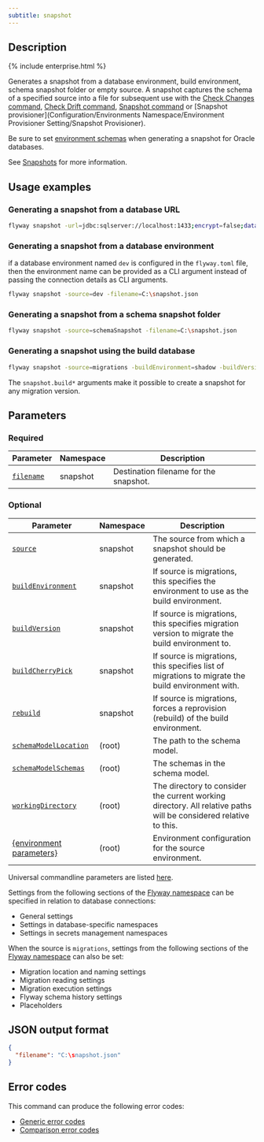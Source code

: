 ```yaml
---
subtitle: snapshot
---
```


## Description

{% include enterprise.html %}

Generates a snapshot from a database environment, build environment, schema snapshot folder or empty source.
A snapshot captures the schema of a specified source into a file for subsequent use with the [Check Changes command](<Commands/Check/Check Changes>), [Check Drift command](<Commands/Check/Check Drift>), [Snapshot command](<Commands/Snapshot>) or [Snapshot provisioner](Configuration/Environments Namespace/Environment Provisioner Setting/Snapshot Provisioner).

Be sure to set [environment schemas](<Configuration/Environments Namespace/Environment Schemas Setting>) when generating a snapshot for Oracle databases.

See [Snapshots](https://documentation.red-gate.com/display/FD/Snapshots) for more information.

## Usage examples

### Generating a snapshot from a database URL

```bash
flyway snapshot -url=jdbc:sqlserver://localhost:1433;encrypt=false;databaseName=Inventory -user=sa -password=... -filename=C:\snapshot.json
```

### Generating a snapshot from a database environment

if a database environment named `dev` is configured in the `flyway.toml` file, then the environment name can be provided as a CLI argument instead of passing the connection details as CLI arguments.

```bash
flyway snapshot -source=dev -filename=C:\snapshot.json
```

### Generating a snapshot from a schema snapshot folder

```bash
flyway snapshot -source=schemaSnapshot -filename=C:\snapshot.json
```

### Generating a snapshot using the build database

```bash
flyway snapshot -source=migrations -buildEnvironment=shadow -buildVersion=2 -filename=C:\snapshot.json
```

The `snapshot.build*` arguments make it possible to create a snapshot for any migration version.

## Parameters

### Required

| Parameter                                                                                               | Namespace | Description                            |
|---------------------------------------------------------------------------------------------------------|-----------|----------------------------------------|
| [`filename`](<Configuration/Flyway Namespace/Flyway Snapshot Namespace/Flyway Snapshot Source Setting>) | snapshot  | Destination filename for the snapshot. |

### Optional

| Parameter                                                                                                                  | Namespace | Description                                                                                                      |
|----------------------------------------------------------------------------------------------------------------------------|-----------|------------------------------------------------------------------------------------------------------------------|
| [`source`](<Configuration/Flyway Namespace/Flyway Snapshot Namespace/Flyway Snapshot Source Setting>)                      | snapshot  | The source from which a snapshot should be generated.                                                            |
| [`buildEnvironment`](<Configuration/Flyway Namespace/Flyway Snapshot Namespace/Flyway Snapshot Build Environment Setting>) | snapshot  | If source is migrations, this specifies the environment to use as the build environment.                         |
| [`buildVersion`](<Configuration/Flyway Namespace/Flyway Snapshot Namespace/Flyway Snapshot Build Version Setting>)         | snapshot  | If source is migrations, this specifies migration version to migrate the build environment to.                   |
| [`buildCherryPick`](<Configuration/Flyway Namespace/Flyway Snapshot Namespace/Flyway Snapshot Build Cherry Pick Setting>)  | snapshot  | If source is migrations, this specifies list of migrations to migrate the build environment with.                |
| [`rebuild`](<Configuration/Flyway Namespace/Flyway Snapshot Namespace/Flyway Snapshot Rebuild Setting>)                    | snapshot  | If source is migrations, forces a reprovision (rebuild) of the build environment.                                |
| [`schemaModelLocation`](<Configuration/Flyway Namespace/Flyway Schema Model Location Setting>)                             | (root)    | The path to the schema model.                                                                                    |
| [`schemaModelSchemas`](<Configuration/Flyway Namespace/Flyway Schema Model Schemas Setting>)                               | (root)    | The schemas in the schema model.                                                                                 |
| [`workingDirectory`](<Command-line Parameters/Working Directory Parameter>)                                                 | (root)    | The directory to consider the current working directory. All relative paths will be considered relative to this. |
| [{environment parameters}](<Configuration/Environments Namespace>)                                                         | (root)    | Environment configuration for the source environment.                                                            |

Universal commandline parameters are listed [here](<Command-line Parameters>).

Settings from the following sections of the [Flyway namespace](<Configuration/Flyway Namespace>) can be specified in relation to database connections:
* General settings
* Settings in database-specific namespaces
* Settings in secrets management namespaces

When the source is `migrations`, settings from the following sections of the [Flyway namespace](<Configuration/Flyway Namespace>) can also be set:
* Migration location and naming settings
* Migration reading settings
* Migration execution settings
* Flyway schema history settings
* Placeholders

## JSON output format

```json
{
  "filename": "C:\snapshot.json"
}
```

## Error codes

This command can produce the following error codes:
- [Generic error codes](<Exit codes and error codes/General error codes>)
- [Comparison error codes](<Exit codes and error codes/Comparison error codes>)